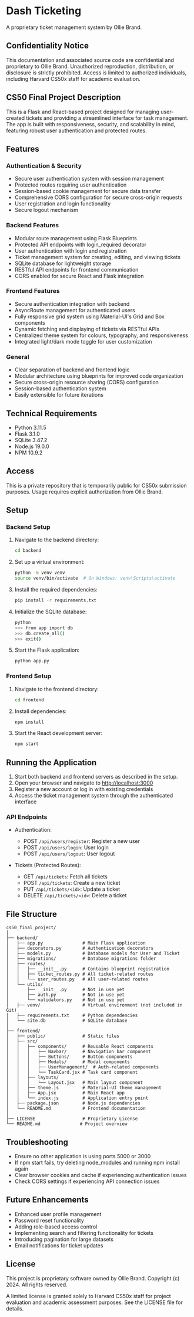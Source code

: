 # Dash Ticketing

A proprietary ticket management system by Ollie Brand.

## Confidentiality Notice

This documentation and associated source code are confidential and proprietary to Ollie Brand. Unauthorized reproduction, distribution, or disclosure is strictly prohibited. Access is limited to authorized individuals, including Harvard CS50x staff for academic evaluation.

## CS50 Final Project Description

This is a Flask and React-based project designed for managing user-created tickets and providing a streamlined interface for task management. The app is built with responsiveness, security, and scalability in mind, featuring robust user authentication and protected routes.

## Features

### Authentication & Security
- Secure user authentication system with session management
- Protected routes requiring user authentication
- Session-based cookie management for secure data transfer
- Comprehensive CORS configuration for secure cross-origin requests
- User registration and login functionality
- Secure logout mechanism

### Backend Features
- Modular route management using Flask Blueprints
- Protected API endpoints with login_required decorator
- User authentication with login and registration
- Ticket management system for creating, editing, and viewing tickets
- SQLite database for lightweight storage
- RESTful API endpoints for frontend communication
- CORS enabled for secure React and Flask integration

### Frontend Features
- Secure authentication integration with backend
- AsyncRoute management for authenticated users
- Fully responsive grid system using Material-UI's Grid and Box components
- Dynamic fetching and displaying of tickets via RESTful APIs
- Centralized theme system for colours, typography, and responsiveness
- Integrated light/dark mode toggle for user customization

### General
- Clear separation of backend and frontend logic
- Modular architecture using blueprints for improved code organization
- Secure cross-origin resource sharing (CORS) configuration
- Session-based authentication system
- Easily extensible for future iterations

## Technical Requirements
- Python 3.11.5
- Flask 3.1.0
- SQLite 3.47.2
- Node.js 19.0.0
- NPM 10.9.2

## Access

This is a private repository that is temporarily public for CS50x submission purposes. Usage requires explicit authorization from Ollie Brand.

## Setup

### Backend Setup

1. Navigate to the backend directory:
   ```bash
   cd backend
   ```

2. Set up a virtual environment:
   ```bash
   python -m venv venv
   source venv/bin/activate  # On Windows: venv\Scripts\activate
   ```

3. Install the required dependencies:
   ```bash
   pip install -r requirements.txt
   ```

4. Initialize the SQLite database:
   ```bash
   python
   >>> from app import db
   >>> db.create_all()
   >>> exit()
   ```

5. Start the Flask application:
   ```bash
   python app.py
   ```

### Frontend Setup

1. Navigate to the frontend directory:
   ```bash
   cd frontend
   ```

2. Install dependencies:
   ```bash
   npm install
   ```

3. Start the React development server:
   ```bash
   npm start
   ```

## Running the Application

1. Start both backend and frontend servers as described in the setup.
2. Open your browser and navigate to [http://localhost:3000](http://localhost:3000)
3. Register a new account or log in with existing credentials
4. Access the ticket management system through the authenticated interface

### API Endpoints
- Authentication:
  - POST `/api/users/register`: Register a new user
  - POST `/api/users/login`: User login
  - POST `/api/users/logout`: User logout

- Tickets (Protected Routes):
  - GET `/api/tickets`: Fetch all tickets
  - POST `/api/tickets`: Create a new ticket
  - PUT `/api/tickets/<id>`: Update a ticket
  - DELETE `/api/tickets/<id>`: Delete a ticket

## File Structure

```
cs50_final_project/
│
├── backend/
│   ├── app.py               # Main Flask application
│   ├── decorators.py        # Authentication decorators
│   ├── models.py            # Database models for User and Ticket
│   ├── migrations/          # Database migrations folder
│   ├── routes/
│   │   ├── __init__.py      # Contains blueprint registration
│   │   ├── ticket_routes.py # All ticket-related routes
│   │   └── user_routes.py   # All user-related routes
│   └── utils/
│       ├── __init__.py      # Not in use yet
│       ├── auth.py          # Not in use yet
│       └── validators.py    # Not in use yet
│   ├── venv/                # Virtual environment (not included in Git)
│   ├── requirements.txt     # Python dependencies
│   └── site.db              # SQLite database
│
├── frontend/
│   ├── public/              # Static files
│   ├── src/
│   │   ├── components/      # Reusable React components
│   │   │   ├── Navbar/      # Navigation bar component
│   │   │   ├── Buttons/     # Button components
│   │   │   ├── Modals/      # Modal components
│   │   │   ├── UserManagement/  # Auth-related components
│   │   │   └── TaskCard.jsx # Task card component
│   │   ├── layouts/
│   │   │   └── Layout.jsx   # Main layout component
│   │   ├── theme.js         # Material-UI theme management
│   │   ├── App.jsx          # Main React app
│   │   └── index.js         # Application entry point
│   ├── package.json         # Node.js dependencies
│   └── README.md            # Frontend documentation
│
├── LICENSE                  # Proprietary License
└── README.md               # Project overview
```

## Troubleshooting

- Ensure no other application is using ports 5000 or 3000
- If npm start fails, try deleting node_modules and running npm install again
- Clear browser cookies and cache if experiencing authentication issues
- Check CORS settings if experiencing API connection issues

## Future Enhancements

- Enhanced user profile management
- Password reset functionality
- Adding role-based access control
- Implementing search and filtering functionality for tickets
- Introducing pagination for large datasets
- Email notifications for ticket updates

## License

This project is proprietary software owned by Ollie Brand. Copyright (c) 2024. All rights reserved.

A limited license is granted solely to Harvard CS50x staff for project evaluation and academic assessment purposes. See the LICENSE file for details.